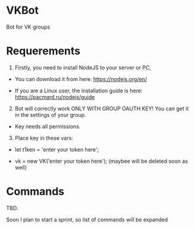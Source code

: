 # VKBot
Bot for VK groups
# Requerements
1. Firstly, you need to install NodeJS to your server or PC,

* You can download it from here: https://nodejs.org/en/

* If you are a Linux user, the installation guide is here: https://pacmard.ru/nodejs/guide

2. Bot will correctly work ONLY WITH GROUP OAUTH KEY! You can get it in the settings of your group.
* Key needs all permissions. 

3. Place key in these vars:

* let t1ken = 'enter your token here';

* vk = new VK('enter your token here'); (maybee will be deleted soon as well)

# Commands

TBD.

Soon I plan to start a sprint, so list of commands will be expanded
